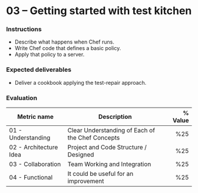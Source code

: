 # 03 – Getting started with test kitchen


### Instructions
- Describe what happens when Chef runs. 
- Write Chef code that defines a basic policy. 
- Apply that policy to a server. 


### Expected deliverables
- Deliver a cookbook applying the test-repair approach.


### Evaluation

| Metric name | Description | % Value |
| ----------- |-------------| -------:|
| 01 - Understanding  | Clear Understanding of Each of the Chef Concepts | %25 |
| 02 - Architecture Idea   | Project and Code Structure / Designed | %25 |
| 03 - Collaboration   | Team Working and Integration | %25 |
| 04 - Functional   | It could be useful for an improvement | %25 |